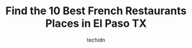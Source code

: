 ---
layout: ampstory
image: https://i0.wp.com/www.depkes.org/wp-content/uploads/2023/06/french-restaurants-0-in-el-paso-tx-1685792357.jpeg?resize=640,853
author: techidn
featured: false
description: Discover the impressive array of French Restaurants options in El Paso TX, where you can find 10 of the largest French Restaurants establishments in the area. From renowned classics to hidde
title: Find the 10 Best French Restaurants Places in El Paso TX
cover:
   title: Find the 10 Best French Restaurants Places in El Paso TX
   subtitle: Rickpate
   background: https://www.depkes.org/wp-content/uploads/2023/06/french-restaurants-0-in-el-paso-tx-1685792357.jpeg

pages: 
 - layout: thirds
   top: <h1>#1 la Madeleine</h1>
   bottom: "<p>Very good food, service is quick and nice. You ordered first and then get a seat, put your number on the table. The waitresses and waiters will take your order to you wit</p>"
   background: https://www.depkes.org/wp-content/uploads/2023/06/french-restaurants-1-in-el-paso-tx-1685792358.jpeg
   backgroundblur: true
 - layout: thirds
   top: <h1>#2 Salt + Honey Bakery Cafe</h1>
   bottom: "<p>This was my first time visiting. The food was really good, and the drinks/coffee was amazing. Our server was Eduardo and he was awesome! They were pretty busy but he stil</p>"
   background: https://www.depkes.org/wp-content/uploads/2023/06/french-restaurants-2-in-el-paso-tx-1685792358.jpeg
   cta:
      link: https://www.depkes.org/blog/find-the-10-best-french-restaurants-places-in-el-paso-tx/
      text: Find the 10 Best French Restaurants Places in El Paso TX
 - layout: thirds
   top: <h1>#3 Anson 11</h1>
   bottom: "<p>303 N Oregon St, El Paso, TX 79901, United States</p>"
   background: https://www.depkes.org/wp-content/uploads/2023/06/french-restaurants-3-in-el-paso-tx-1685792359.jpeg
   cta:
      link: https://www.depkes.org/blog/find-the-10-best-french-restaurants-places-in-el-paso-tx/
      text: Find the 10 Best French Restaurants Places in El Paso TX
 - layout: thirds
   top: <h1>#4 Ruths Chris Steak House</h1>
   bottom: "<p>8889 Gateway Blvd W, El Paso, TX 79925, United States</p>"
   background: https://images.unsplash.com/photo-1524169358666-79f22534bc6e?ixlib=rb-4.0.3&ixid=MnwxMjA3fDB8MHxwaG90by1wYWdlfHx8fGVufDB8fHx8&auto=format&fit=crop&w=640&h=853&q=80
   cta:
      link: https://www.depkes.org/blog/find-the-10-best-french-restaurants-places-in-el-paso-tx/
      text: Find the 10 Best French Restaurants Places in El Paso TX
 - layout: thirds
   top: <h1>#5 Cafe Central</h1>
   bottom: "<p>109 N Oregon St, El Paso, TX 79901, United States</p>"
   background: https://images.unsplash.com/photo-1614648718611-0635f29016cb?ixlib=rb-4.0.3&ixid=MnwxMjA3fDB8MHxwaG90by1wYWdlfHx8fGVufDB8fHx8&auto=format&fit=crop&w=640&h=853&q=80
   cta:
      link: https://www.depkes.org/blog/find-the-10-best-french-restaurants-places-in-el-paso-tx/
      text: Find the 10 Best French Restaurants Places in El Paso TX
 - layout: thirds
   top: <h1>#6 la Madeleine</h1>
   bottom: "<p>6801 N Mesa St, El Paso, TX 79912, United States</p>"
   background: https://images.unsplash.com/photo-1515405295579-ba7b45403062?ixlib=rb-4.0.3&ixid=MnwxMjA3fDB8MHxwaG90by1wYWdlfHx8fGVufDB8fHx8&auto=format&fit=crop&w=640&h=853&q=80
   cta:
      link: https://www.depkes.org/blog/find-the-10-best-french-restaurants-places-in-el-paso-tx/
      text: Find the 10 Best French Restaurants Places in El Paso TX
 - layout: thirds
   top: <h1>#7 la Madeleine</h1>
   bottom: "<p>3440 Joe Battle Blvd Suite 102 Ste 102, El Paso, TX 79938, United States</p>"
   background: https://images.unsplash.com/photo-1541356665065-22676f35dd40?ixlib=rb-4.0.3&ixid=MnwxMjA3fDB8MHxwaG90by1wYWdlfHx8fGVufDB8fHx8&auto=format&fit=crop&w=640&h=853&q=80
   cta:
      link: https://www.depkes.org/blog/find-the-10-best-french-restaurants-places-in-el-paso-tx/
      text: Find the 10 Best French Restaurants Places in El Paso TX
 - layout: thirds
   middle: Continue reading...
   background: https://images.unsplash.com/photo-1632260260864-caf7fde5ec36?ixlib=rb-4.0.3&ixid=MnwxMjA3fDB8MHxwaG90by1wYWdlfHx8fGVufDB8fHx8&auto=format&fit=crop&w=640&h=853&q=80
   cta:
      link: https://www.depkes.org/blog/find-the-10-best-french-restaurants-places-in-el-paso-tx/
      text: Find the 10 Best French Restaurants Places in El Paso TX
      
---